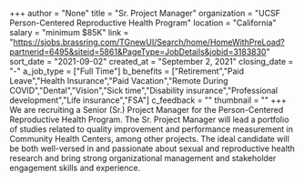 +++
author = "None"
title = "Sr. Project Manager"
organization = "UCSF Person-Centered Reproductive Health Program"
location = "California"
salary = "minimum $85K"
link = "https://sjobs.brassring.com/TGnewUI/Search/home/HomeWithPreLoad?partnerid=6495&siteid=5861&PageType=JobDetails&jobid=3183830"
sort_date = "2021-09-02"
created_at = "September 2, 2021"
closing_date = "-"
a_job_type = ["Full Time"]
b_benefits = ["Retirement","Paid Leave","Health Insurance","Paid Vacation","Remote During COVID","Dental","Vision","Sick time","Disability insurance","Professional development","Life insurance","FSA"]
c_feedback = ""
thumbnail = ""
+++
We are recruiting a Senior (Sr.) Project Manager for the Person-Centered Reproductive Health Program.  The Sr. Project Manager will lead a portfolio of studies related to quality improvement and performance measurement in Community Health Centers, among other projects. The ideal candidate will be both well-versed in and passionate about sexual and reproductive health research and bring strong organizational management and stakeholder engagement skills and experience. 